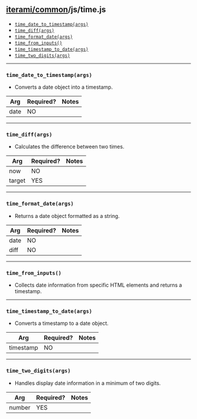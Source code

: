 [iterami/common](https://github.com/iterami/Documentation.htm/blob/gh-pages/common/README.md)/js/time.js
--------------------------------------------------------------------------------------------------------

* [`time_date_to_timestamp(args)`](#time_date_to_timestampargs)
* [`time_diff(args)`](#time_diffargs)
* [`time_format_date(args)`](#time_format_dateargs)
* [`time_from_inputs()`](#time_from_inputs)
* [`time_timestamp_to_date(args)`](#time_timestamp_to_dateargs)
* [`time_two_digits(args)`](#time_two_digitsargs)

---

### `time_date_to_timestamp(args)`
* Converts a date object into a timestamp.

Arg  | Required? | Notes
-----|-----------|------
date | NO        |

---

### `time_diff(args)`
* Calculates the difference between two times.

Arg    | Required? | Notes
-------|-----------|------
now    | NO        |
target | YES       |

---

### `time_format_date(args)`
* Returns a date object formatted as a string.

Arg  | Required? | Notes
-----|-----------|------
date | NO        |
diff | NO        |

---

### `time_from_inputs()`
* Collects date information from specific HTML elements and returns a timestamp.

---

### `time_timestamp_to_date(args)`
* Converts a timestamp to a date object.

Arg       | Required? | Notes
----------|-----------|------
timestamp | NO        |

---

### `time_two_digits(args)`
* Handles display date information in a minimum of two digits.

Arg    | Required? | Notes
-------|-----------|------
number | YES       |
